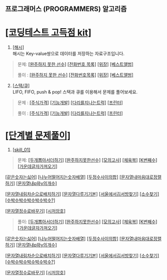 ## 프로그래머스 (PROGRAMMERS) 알고리즘
# [[코딩테스트 고득점 kit]](https://programmers.co.kr/learn/challenges?tab=algorithm_practice_kit)

1. [[해시]](https://programmers.co.kr/learn/courses/30/parts/12077)   
해시는 Key-value쌍으로 데이터를 저장하는 자료구조입니다.
   
> 문제: [[완주하지 못한 선수]](https://programmers.co.kr/learn/courses/30/lessons/42576) 
[[전화번호 목록]](https://programmers.co.kr/learn/courses/30/lessons/42577) 
[[위장]](https://programmers.co.kr/learn/courses/30/lessons/42578) 
[[베스트앨범]](https://programmers.co.kr/learn/courses/30/lessons/42579) 
>   
> 풀이 : [[완주하지 못한 선수]](./src//python/코딩테스트_고득점_kit/해시/완주하지못한선수.py) 
[[전화번호목록]](./src//python/코딩테스트_고득점_kit/해시/전화번호목록.py) 
[[위장]](./src//python/코딩테스트_고득점_kit/해시/위장.py) 
[[베스트앨범]](./src//python/코딩테스트_고득점_kit/해시/베스트앨범.py) 

2. [[스택/큐]](https://programmers.co.kr/learn/courses/30/parts/12081)   
LIFO, FIFO, push & pop! 스택과 큐를 이용해서 문제를 풀어보세요.  
      
> 문제 : [[주식가격]](https://programmers.co.kr/learn/courses/30/lessons/42584) 
[[기능개발]](https://programmers.co.kr/learn/courses/30/lessons/42586) 
[[다리를지나는트럭]](https://programmers.co.kr/learn/courses/30/lessons/42583) 
[[프린터]](https://programmers.co.kr/learn/courses/30/lessons/42587)
>   
> 풀이 : [[주식가격]](./src/python/코딩테스트_고득점_kit/스택_큐/주식가격.py)
[[기능개발]](./src/python/코딩테스트_고득점_kit/스택_큐/기능개발.py)
[[다리를지나는트럭]](./src/python/코딩테스트_고득점_kit/스택_큐/다리를지나는트럭.py)
[[프린터]](./src/python/코딩테스트_고득점_kit/스택_큐/프린터.py)


# [[단계별 문제풀이]](https://programmers.co.kr/learn/challenges?tab=all_challenges)

1. [[skill_01]](https://programmers.co.kr/learn/challenges)
> 문제: [[두개뽑아서더하기]](https://programmers.co.kr/learn/courses/30/lessons/68644) 
[[완주하지못한선수]](https://programmers.co.kr/learn/courses/30/lessons/42576) 
[[모의고사]](https://programmers.co.kr/learn/courses/30/lessons/42840) 
[[체육복]](https://programmers.co.kr/learn/courses/30/lessons/42862) 
[[K번째수]](https://programmers.co.kr/learn/courses/30/lessons/42748) 
[[가운데글자가져오기]](https://programmers.co.kr/learn/courses/30/lessons/12903)   

[[같은숫자는싫어]](https://programmers.co.kr/learn/courses/30/lessons/12906) 
[[나누어떨어지는숫자배열]](https://programmers.co.kr/learn/courses/30/lessons/12910) 
[[두정수사이의합]](https://programmers.co.kr/learn/courses/30/lessons/12912)
[[문자열내마음대로정렬하기]](https://programmers.co.kr/learn/courses/30/lessons/12915) 
[[문자열내p와y의개수]](https://programmers.co.kr/learn/courses/30/lessons/12916)    

[[문자열내림차순으로배치하기]](https://programmers.co.kr/learn/courses/30/lessons/12917) 
[[문자열다루기기본]](https://programmers.co.kr/learn/courses/30/lessons/12917) 
[[서울에서김서방찾기]](https://programmers.co.kr/learn/courses/30/lessons/12919)
[[소수찾기]](https://programmers.co.kr/learn/courses/30/lessons/12921) 
[[수박수박수박수박수박수?]](https://programmers.co.kr/learn/courses/30/lessons/12922)   

[[문자열정수로바꾸기]](https://programmers.co.kr/learn/courses/30/lessons/12925) 
[[시저암호]](https://programmers.co.kr/learn/courses/30/lessons/12926) 
>   
> 풀이: [[두개뽑아서더하기]](./src/python/스킬테스트/level01/두개뽑아서더하기.py) 
[[완주하지못한선수]](./src/python/스킬테스트/level01/모의고사.py) 
[[모의고사]](./src/python/스킬테스트/level01/모의고사.py) 
[[체육복]](./src/python/스킬테스트/level01/체육복.py) 
[[K번째수]](./src/python/스킬테스트/level01/K번째수.py) 
[[가운데글자가져오기]](./src/python/스킬테스트/level01/가운데글자가져오기.py)   

[[같은숫자는싫어]](./src/python/스킬테스트/level01/같은숫자는싫어.py) 
[[나누어떨어지는숫자배열]](./src/python/스킬테스트/level01/나누어떨어지는숫자배열.py) 
[[두정수사이의합]](./src/python/스킬테스트/level01/두정수사이의합.py) 
[[문자열내마음대로정렬하기]](./src/python/스킬테스트/level01/문자열내마음대로정렬하기.py) 
[[문자열내p와y의개수]](./src/python/스킬테스트/level01/문자열내p와y의개수.py)    

[[문자열내림차순으로배치하기]](./src/python/스킬테스트/level01/문자열내림차순으로배치하기.py) 
[[문자열다루기기본]](./src/python/스킬테스트/level01/문자열다루기기본.py) 
[[서울에서김서방찾기]](./src/python/스킬테스트/level01/서울에서김서방찾기.py) 
[[소수찾기]](./src/python/스킬테스트/level01/소수찾기.py)
[[수박수박수박수박수박수?]](./src/python/스킬테스트/level01/수박수박수박수박수박수.py)   

[[문자열정수로바꾸기]](./src/python/스킬테스트/level01/문자열정수로바꾸기.py) 
[[시저암호]](./src/python/스킬테스트/level01/시저암호.py)